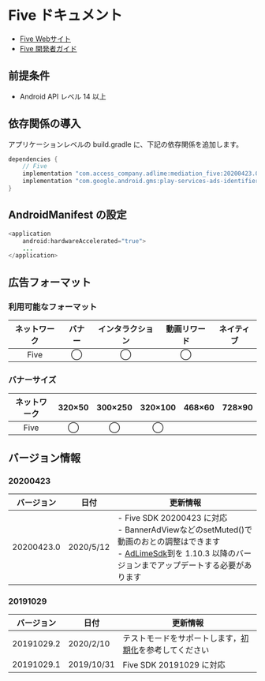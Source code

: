# Five ドキュメント

- [Five Webサイト](https://www.five-corp.com/)
- [Five 開発者ガイド](https://partner.fivecdm.com/help/integration)

## 前提条件
- Android API レベル 14 以上

## 依存関係の導入
アプリケーションレベルの build.gradle に、下記の依存関係を追加します。

```java
dependencies {
    // Five
    implementation "com.access_company.adlime:mediation_five:20200423.0"
    implementation "com.google.android.gms:play-services-ads-identifier:16.0.0"
}
```

## AndroidManifest の設定
```java
<application
    android:hardwareAccelerated="true">
    ...
</application>
```

## 広告フォーマット

### 利用可能なフォーマット
|ネットワーク |バナー |インタラクション |動画リワード |ネイティブ |
|:---------:|:----:|:------------:|:---------:|:--------:|
| Five      | ◯    | ◯            | ◯         |          |

### バナーサイズ
|ネットワーク | 320×50 | 300×250 | 320×100 | 468×60 | 728×90 |
|:---------:|:------:|:-------:|:-------:|:------:|:------:|
| Five      | ◯      | ◯       | ◯       |        |        |


## バージョン情報

### 20200423
| バージョン    | 日付       | 更新情報                          |
|-------------|------------|---------------------------------|
| 20200423.0  | 2020/5/12  | - Five SDK 20200423 に対応<br>- BannerAdViewなどのsetMuted()で動画のおとの調整はできます<br>- [AdLimeSdk](./init.md)到を 1.10.3 以降のバージョンまでアップデートする必要があります|

### 20191029
| バージョン    | 日付       | 更新情報                         |
|-------------|------------|---------------------------------|
| 20191029.2  | 2020/2/10  | テストモードをサポートします，[初期化](./init.md)を参考してください |
| 20191029.1  | 2019/10/31 | Five SDK 20191029 に対応 |